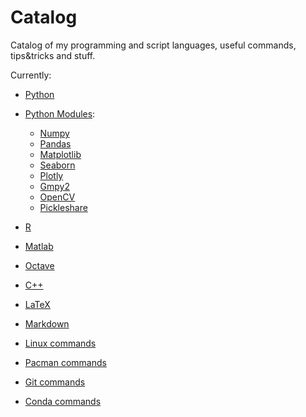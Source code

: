 # Catalog
Catalog of my programming and script languages, useful commands, tips&tricks and stuff.

Currently:

- [Python](./python-catalog)
- [Python Modules](./python-modules/):
  - [Numpy](./python-modules/python-numpy-catalog)
  - [Pandas](./python-modules/python-pandas-catalog)
  - [Matplotlib](./python-modules/python-matplotlib-catalog)
  - [Seaborn](./python-modules/python-seaborn-catalog)
  - [Plotly](./python-modules/python-plotly-catalog)
  - [Gmpy2](./python-modules/python-gmpy2-catalog)
  - [OpenCV](./python-modules/python-opencv-catalog)
  - [Pickleshare](./python-modules/python-pickleshare-catalog)

  

- [R](./r-catalog)
- [Matlab](./matlab-catalog)
- [Octave](./octave-catalog)

  

- [C++](./cpp-catalog)

  

- [LaTeX](./latex-catalog)
- [Markdown](./markdown-catalog.md)

  

- [Linux commands](./linux-catalog)
- [Pacman commands](./pacman-catalog)
- [Git commands](./git-catalog.md)
- [Conda commands](./conda-catalog.md)
